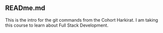 ## READme.md

This is the intro for the git commands from the Cohort Harkirat.
I am taking this course to learn about Full Stack Development. 
